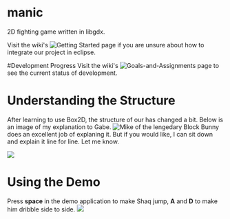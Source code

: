 # manic
2D fighting game written in libgdx.

Visit the wiki's ![Getting Started](https://github.com/Lorenzsj/manic/wiki) page if you are unsure about how to integrate our project in eclipse.

#Development Progress
Visit the wiki's ![Goals-and-Assignments](https://github.com/Lorenzsj/manic/wiki/Goals-and-Assignments) page to see the current status of development.

# Understanding the Structure
After learning to use Box2D, the structure of our has changed a bit. Below is an image of my explanation to Gabe. ![Mike of the lengedary Block Bunny](https://www.youtube.com/watch?v=85A1w1iD2oA) does an excellent job of explaning it. But if you would like, I can sit down and explain it line for line. Let me know.

![](http://i.imgur.com/SPgHB0R.png)

# Using the Demo
Press **space** in the demo application to make Shaq jump, **A** and **D** to make him dribble side to side.
![](http://i.imgur.com/B2WU5pF.png)


